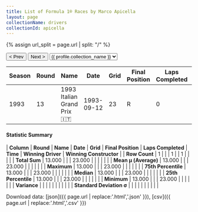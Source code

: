 ```yaml
---
title: List of Formula 1® Races by Marco Apicella
layout: page
collectionName: drivers
collectionId: apicella
---
```


{% assign url_split = page.url | split: "/" %}
<div id="collection-navigation">
<button onclick="selector.options[selector.selectedIndex-1].value && (window.location = selector.options[selector.selectedIndex-1].value);">&lt; Prev</button>
<button onclick="selector.options[selector.selectedIndex+1].value && (window.location = selector.options[selector.selectedIndex+1].value);">Next &gt;</button>
<select id="selector" onchange="this.options[this.selectedIndex].value && (window.location = this.options[this.selectedIndex].value);">
  {% for collectionId in site.data[page.collectionName].refs %}
    {% if collectionId == page.collectionId %}
      {% assign selected = "selected" %}
    {% else %}
      {% assign selected = "" %}
    {% endif %}
    {% assign profile = site.data[page.collectionName][collectionId].profile %}
    <option value="/f1/{{ page.collectionName }}/{{ collectionId }}/{{ url_split[4] }}" {{ selected }}>{{ profile.collection_name }}</option>
  {% endfor %}
</select>
</div>

| Season | Round | Name | Date | Grid | Final Position | Laps Completed | Time | Winning Driver | Winning Constructor |
|--|--|--|--|--|--|--|--|--|--|
| 1993 | 13 | 1993 Italian Grand Prix 🇮🇹 | 1993-09-12 | 23 | R | 0 |   | Damon Hill 🇬🇧 | Williams 🇬🇧 |

#### Statistic Summary

| **Column** | **Round** | **Name** | **Date** | **Grid** | **Final Position** | **Laps Completed** | **Time** | **Winning Driver** | **Winning Constructor** |
| **Row Count** | 1 |  |  | 1 |  | 1 |  |  |  |
| **Total Sum** | 13.000 |  |  | 23.000 |  |  |  |  |  |
| **Mean μ (Average)** | 13.000 |  |  | 23.000 |  |  |  |  |  |
| **Maximum** | 13.000 |  |  | 23.000 |  |  |  |  |  |
| **75th Percentile** | 13.000 |  |  | 23.000 |  |  |  |  |  |
| **Median** | 13.000 |  |  | 23.000 |  |  |  |  |  |
| **25th Percentile** | 13.000 |  |  | 23.000 |  |  |  |  |  |
| **Minimum** | 13.000 |  |  | 23.000 |  |  |  |  |  |
| **Variance** |  |  |  |  |  |  |  |  |  |
| **Standard Deviation σ** |  |  |  |  |  |  |  |  |  |

Download data: [json]({{ page.url | replace:'.html','.json' }}), [csv]({{ page.url | replace:'.html','.csv' }})
